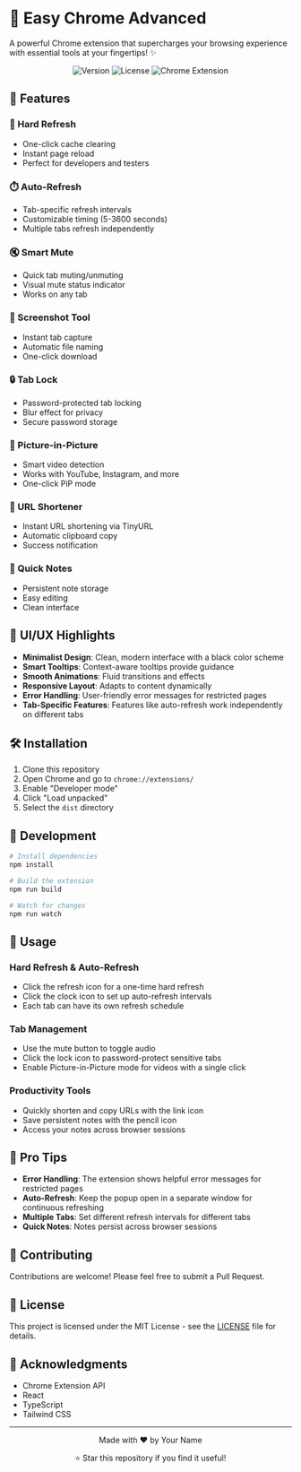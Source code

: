 # 🚀 Easy Chrome Advanced

A powerful Chrome extension that supercharges your browsing experience with essential tools at your fingertips! ✨

<div align="center">
  <img src="https://img.shields.io/badge/Version-1.0.0-brightgreen" alt="Version">
  <img src="https://img.shields.io/badge/License-MIT-blue" alt="License">
  <img src="https://img.shields.io/badge/Chrome-Extension-yellow" alt="Chrome Extension">
</div>

## 🌟 Features

### 🔄 Hard Refresh
- One-click cache clearing
- Instant page reload
- Perfect for developers and testers

### ⏱️ Auto-Refresh
- Tab-specific refresh intervals
- Customizable timing (5-3600 seconds)
- Multiple tabs refresh independently

### 🔇 Smart Mute
- Quick tab muting/unmuting
- Visual mute status indicator
- Works on any tab

### 📸 Screenshot Tool
- Instant tab capture
- Automatic file naming
- One-click download

### 🔒 Tab Lock
- Password-protected tab locking
- Blur effect for privacy
- Secure password storage

### 🎥 Picture-in-Picture
- Smart video detection
- Works with YouTube, Instagram, and more
- One-click PiP mode

### 🔗 URL Shortener
- Instant URL shortening via TinyURL
- Automatic clipboard copy
- Success notification

### 📝 Quick Notes
- Persistent note storage
- Easy editing
- Clean interface

## 🎨 UI/UX Highlights

- **Minimalist Design**: Clean, modern interface with a black color scheme
- **Smart Tooltips**: Context-aware tooltips provide guidance
- **Smooth Animations**: Fluid transitions and effects
- **Responsive Layout**: Adapts to content dynamically
- **Error Handling**: User-friendly error messages for restricted pages
- **Tab-Specific Features**: Features like auto-refresh work independently on different tabs

## 🛠️ Installation

1. Clone this repository
2. Open Chrome and go to `chrome://extensions/`
3. Enable "Developer mode"
4. Click "Load unpacked"
5. Select the `dist` directory

## 🔧 Development

```bash
# Install dependencies
npm install

# Build the extension
npm run build

# Watch for changes
npm run watch
```

## 🎯 Usage

### Hard Refresh & Auto-Refresh
- Click the refresh icon for a one-time hard refresh
- Click the clock icon to set up auto-refresh intervals
- Each tab can have its own refresh schedule

### Tab Management
- Use the mute button to toggle audio
- Click the lock icon to password-protect sensitive tabs
- Enable Picture-in-Picture mode for videos with a single click

### Productivity Tools
- Quickly shorten and copy URLs with the link icon
- Save persistent notes with the pencil icon
- Access your notes across browser sessions

## 🌈 Pro Tips

- **Error Handling**: The extension shows helpful error messages for restricted pages
- **Auto-Refresh**: Keep the popup open in a separate window for continuous refreshing
- **Multiple Tabs**: Set different refresh intervals for different tabs
- **Quick Notes**: Notes persist across browser sessions

## 🤝 Contributing

Contributions are welcome! Please feel free to submit a Pull Request.

## 📄 License

This project is licensed under the MIT License - see the [LICENSE](LICENSE) file for details.

## 🙏 Acknowledgments

- Chrome Extension API
- React
- TypeScript
- Tailwind CSS

---

<div align="center">
  <p>Made with ❤️ by Your Name</p>
  <p>⭐ Star this repository if you find it useful!</p>
</div>